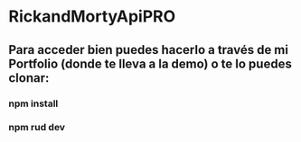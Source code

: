 # RickandMortyApiPRO


## Para acceder bien puedes hacerlo a través de mi Portfolio (donde te lleva a la demo) o te lo puedes clonar:
### npm install
### npm rud dev
